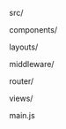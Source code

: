 <p>src/</p>
    <p>components/</p>
    <p>layouts/</p>
    <p>middleware/</p>
    <p>router/</p>
    <p>views/</p>
    <p>main.js</p>